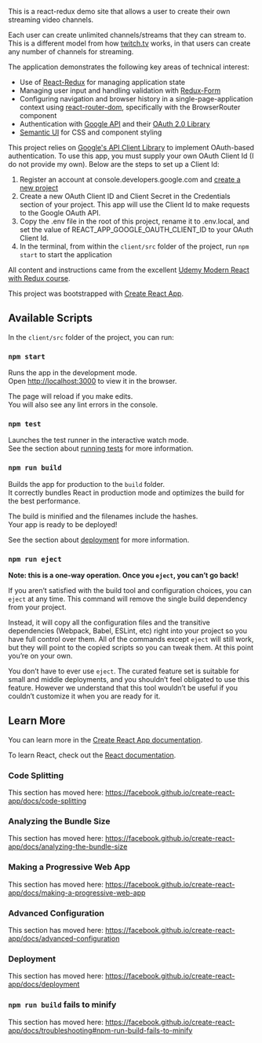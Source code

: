 This is a react-redux demo site that allows a user to create their own streaming video channels. 

Each user can create unlimited channels/streams that they can stream to. This is a different model from how [twitch.tv](https://www.twitch.tv/) works, in that users can create any number of channels for streaming.

The application demonstrates the following key areas of technical interest:

* Use of [React-Redux](https://github.com/reduxjs/react-redux) for managing application state
* Managing user input and handling validation with [Redux-Form](https://redux-form.com/)
* Configuring navigation and browser history in a single-page-application context using [react-router-dom](https://www.npmjs.com/package/react-router-dom), specifically with the BrowserRouter component
* Authentication with [Google API](https://developers.google.com/api-client-library/javascript/reference/referencedocs) and their [OAuth 2.0 Library](https://developers.google.com/api-client-library/javascript/reference/referencedocs#authentication)
* [Semantic UI](https://semantic-ui.com/) for CSS and component styling

This project relies on [Google's API Client Library](https://developers.google.com/api-client-library/javascript/reference/referencedocs) to implement OAuth-based authentication. To use this app, you must supply your own OAuth Client Id (I do not provide my own). Below are the steps to set up a Client Id:

1. Register an account at console.developers.google.com and [create a new project](https://console.developers.google.com) 
2. Create a new OAuth Client ID and Client Secret in the Credentials section of your project. This app will use the Client Id to make requests to the Google OAuth API.
3. Copy the .env file in the root of this project, rename it to .env.local, and set the value of REACT_APP_GOOGLE_OAUTH_CLIENT_ID to your OAuth Client Id.
4. In the terminal, from within the `client/src` folder of the project, run `npm start` to start the application

All content and instructions came from the excellent [Udemy Modern React with Redux course](https://www.udemy.com/react-redux/).

This project was bootstrapped with [Create React App](https://github.com/facebook/create-react-app).

## Available Scripts

In the `client/src` folder of the project, you can run:

### `npm start`

Runs the app in the development mode.<br>
Open [http://localhost:3000](http://localhost:3000) to view it in the browser.

The page will reload if you make edits.<br>
You will also see any lint errors in the console.

### `npm test`

Launches the test runner in the interactive watch mode.<br>
See the section about [running tests](https://facebook.github.io/create-react-app/docs/running-tests) for more information.

### `npm run build`

Builds the app for production to the `build` folder.<br>
It correctly bundles React in production mode and optimizes the build for the best performance.

The build is minified and the filenames include the hashes.<br>
Your app is ready to be deployed!

See the section about [deployment](https://facebook.github.io/create-react-app/docs/deployment) for more information.

### `npm run eject`

**Note: this is a one-way operation. Once you `eject`, you can’t go back!**

If you aren’t satisfied with the build tool and configuration choices, you can `eject` at any time. This command will remove the single build dependency from your project.

Instead, it will copy all the configuration files and the transitive dependencies (Webpack, Babel, ESLint, etc) right into your project so you have full control over them. All of the commands except `eject` will still work, but they will point to the copied scripts so you can tweak them. At this point you’re on your own.

You don’t have to ever use `eject`. The curated feature set is suitable for small and middle deployments, and you shouldn’t feel obligated to use this feature. However we understand that this tool wouldn’t be useful if you couldn’t customize it when you are ready for it.

## Learn More

You can learn more in the [Create React App documentation](https://facebook.github.io/create-react-app/docs/getting-started).

To learn React, check out the [React documentation](https://reactjs.org/).

### Code Splitting

This section has moved here: https://facebook.github.io/create-react-app/docs/code-splitting

### Analyzing the Bundle Size

This section has moved here: https://facebook.github.io/create-react-app/docs/analyzing-the-bundle-size

### Making a Progressive Web App

This section has moved here: https://facebook.github.io/create-react-app/docs/making-a-progressive-web-app

### Advanced Configuration

This section has moved here: https://facebook.github.io/create-react-app/docs/advanced-configuration

### Deployment

This section has moved here: https://facebook.github.io/create-react-app/docs/deployment

### `npm run build` fails to minify

This section has moved here: https://facebook.github.io/create-react-app/docs/troubleshooting#npm-run-build-fails-to-minify
